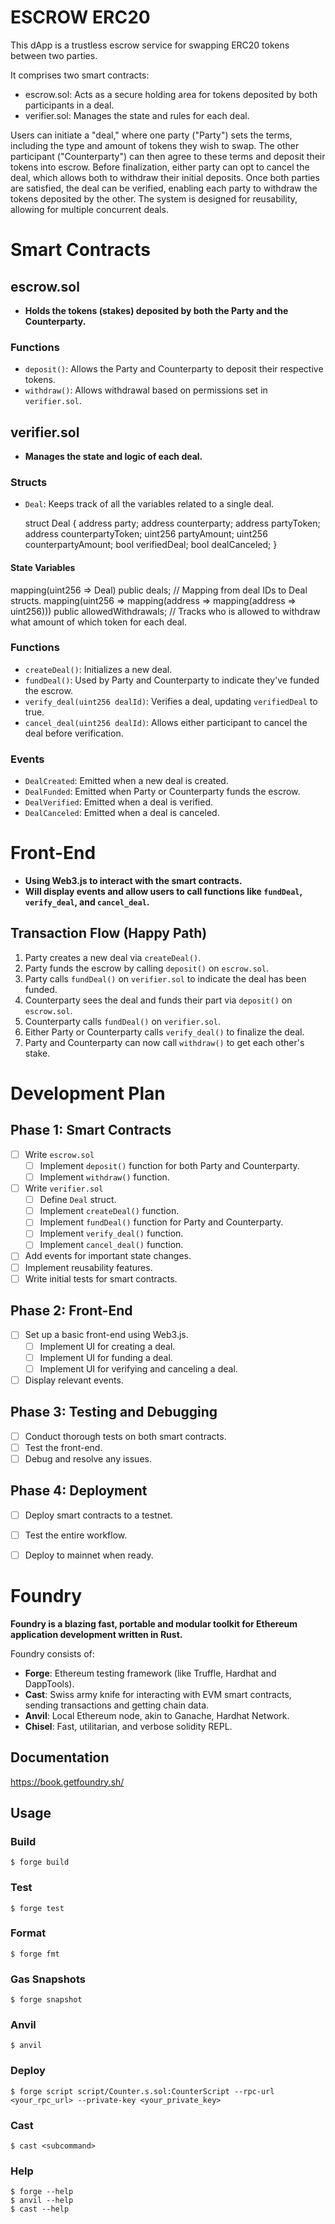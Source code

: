 # ESCROW ERC20
This dApp is a trustless escrow service for swapping ERC20 tokens between two parties. 

It comprises two smart contracts:
- escrow.sol: Acts as a secure holding area for tokens deposited by both participants in a deal.
- verifier.sol: Manages the state and rules for each deal.

Users can initiate a "deal," where one party ("Party") sets the terms, including the type and amount of tokens they wish to swap. The other participant ("Counterparty") can then agree to these terms and deposit their tokens into escrow. Before finalization, either party can opt to cancel the deal, which allows both to withdraw their initial deposits. Once both parties are satisfied, the deal can be verified, enabling each party to withdraw the tokens deposited by the other. The system is designed for reusability, allowing for multiple concurrent deals.


# Smart Contracts

## escrow.sol
- **Holds the tokens (stakes) deposited by both the Party and the Counterparty.**

### Functions
- `deposit()`: Allows the Party and Counterparty to deposit their respective tokens.
- `withdraw()`: Allows withdrawal based on permissions set in `verifier.sol`.

## verifier.sol
- **Manages the state and logic of each deal.**

### Structs

- `Deal`: Keeps track of all the variables related to a single deal.

  struct Deal {
    address party;
    address counterparty;
    address partyToken;
    address counterpartyToken;
    uint256 partyAmount;
    uint256 counterpartyAmount;
    bool verifiedDeal;
    bool dealCanceled;
}


#### State Variables

mapping(uint256 => Deal) public deals; // Mapping from deal IDs to Deal structs.
mapping(uint256 => mapping(address => mapping(address => uint256))) public allowedWithdrawals; // Tracks who is allowed to withdraw what amount of which token for each deal.


### Functions
- `createDeal()`: Initializes a new deal.
- `fundDeal()`: Used by Party and Counterparty to indicate they've funded the escrow.
- `verify_deal(uint256 dealId)`: Verifies a deal, updating `verifiedDeal` to true.
- `cancel_deal(uint256 dealId)`: Allows either participant to cancel the deal before verification.

### Events
- `DealCreated`: Emitted when a new deal is created.
- `DealFunded`: Emitted when Party or Counterparty funds the escrow.
- `DealVerified`: Emitted when a deal is verified.
- `DealCanceled`: Emitted when a deal is canceled.

# Front-End
- **Using Web3.js to interact with the smart contracts.**
- **Will display events and allow users to call functions like `fundDeal`, `verify_deal`, and `cancel_deal`.**

## Transaction Flow (Happy Path)
1. Party creates a new deal via `createDeal()`.
2. Party funds the escrow by calling `deposit()` on `escrow.sol`.
3. Party calls `fundDeal()` on `verifier.sol` to indicate the deal has been funded.
4. Counterparty sees the deal and funds their part via `deposit()` on `escrow.sol`.
5. Counterparty calls `fundDeal()` on `verifier.sol`.
6. Either Party or Counterparty calls `verify_deal()` to finalize the deal.
7. Party and Counterparty can now call `withdraw()` to get each other's stake.

# Development Plan

## Phase 1: Smart Contracts
- [ ] Write `escrow.sol`
  - [ ] Implement `deposit()` function for both Party and Counterparty.
  - [ ] Implement `withdraw()` function.
- [ ] Write `verifier.sol`
  - [ ] Define `Deal` struct.
  - [ ] Implement `createDeal()` function.
  - [ ] Implement `fundDeal()` function for Party and Counterparty.
  - [ ] Implement `verify_deal()` function.
  - [ ] Implement `cancel_deal()` function.
- [ ] Add events for important state changes.
- [ ] Implement reusability features.
- [ ] Write initial tests for smart contracts.

## Phase 2: Front-End
- [ ] Set up a basic front-end using Web3.js.
  - [ ] Implement UI for creating a deal.
  - [ ] Implement UI for funding a deal.
  - [ ] Implement UI for verifying and canceling a deal.
- [ ] Display relevant events.

## Phase 3: Testing and Debugging
- [ ] Conduct thorough tests on both smart contracts.
- [ ] Test the front-end.
- [ ] Debug and resolve any issues.

## Phase 4: Deployment
- [ ] Deploy smart contracts to a testnet.
- [ ] Test the entire workflow.
- [ ] Deploy to mainnet when ready.



# Foundry

**Foundry is a blazing fast, portable and modular toolkit for Ethereum application development written in Rust.**

Foundry consists of:

-   **Forge**: Ethereum testing framework (like Truffle, Hardhat and DappTools).
-   **Cast**: Swiss army knife for interacting with EVM smart contracts, sending transactions and getting chain data.
-   **Anvil**: Local Ethereum node, akin to Ganache, Hardhat Network.
-   **Chisel**: Fast, utilitarian, and verbose solidity REPL.

## Documentation

https://book.getfoundry.sh/

## Usage

### Build

```shell
$ forge build
```

### Test

```shell
$ forge test
```

### Format

```shell
$ forge fmt
```

### Gas Snapshots

```shell
$ forge snapshot
```

### Anvil

```shell
$ anvil
```

### Deploy

```shell
$ forge script script/Counter.s.sol:CounterScript --rpc-url <your_rpc_url> --private-key <your_private_key>
```

### Cast

```shell
$ cast <subcommand>
```

### Help

```shell
$ forge --help
$ anvil --help
$ cast --help
```

